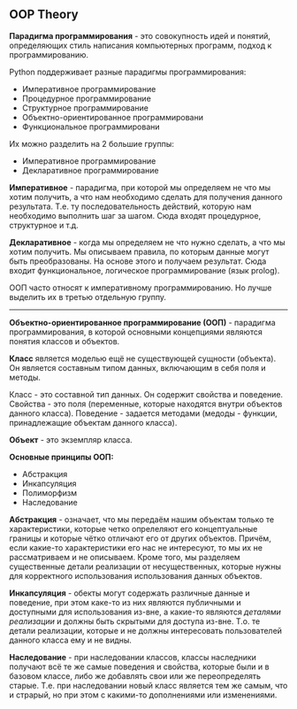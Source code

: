 ## OOP Theory

**Парадигма программирования** - это совокупность идей и понятий, определяющих стиль написания компьютерных программ, подход к программированию.

Python поддерживает разные парадигмы программирования:
* Императивное программирование
* Процедурное программирование
* Структурное программирование
* Объектно-ориентированное программировани
* Функциональное программировани

Их можно разделить на 2 большие группы:
* Императивное программирование
* Декларативное программирование

**Императивное** - парадигма, при которой мы определяем не что мы хотим получить, а что нам необходимо сделать для получения данного результата. Т.е. ту последовательность действий, которую нам необходимо выполнить шаг за шагом. Сюда входят процедурное, структурное и т.д.

**Декларативное** - когда мы определяем не что нужно сделать, а что мы хотим получить. Мы описываем правила, по которым данные могут быть преобразованы. На основе этого и получаем результат. Сюда входит функциональное, логическое программирование (язык prolog).

ООП часто относят к императивному программированию. Но лучше выделить их в третью отдельную группу.

________________________________________________________________________________________________________________________________
**Объектно-ориентированное программирование (ООП)** - парадигма программирования, в которой основными концепциями являются понятия классов и объектов.

**Класс** является моделью ещё не существующей сущности (объекта). Он является составным типом данных, включающим в себя поля и методы. 

Класс - это составной тип данных. Он содержит свойства и поведение. Свойства - это поля (переменные, которые находятся внутри объектов данного класса). Поведение - задается методами (медоды - функции, принадлежащие объектам данного класса).

**Объект** - это экземпляр класса.

**Основные принципы ООП:**
* Абстракция
* Инкапсуляция
* Полиморфизм
* Наследование

**Абстракция** - означает, что мы передаём нашим объектам только те характеристики, которые четко опрелеляют его концептуальные границы и которые чётко отличают его от других объектов. Причём, если какие-то характеристики его нас не интересуют, то мы их не рассматриваем и не описываем. Кроме того, мы разделяем существенные детали реализации от несущественных, которые нужны для корректного использования использования данных объектов.

**Инкапсуляция** - обекты могут содержать различные данные и поведение, при этом каке-то из них являются публичными и доступными для использования из-вне, а какие-то являются *деталями реализации* и должны быть скрытыми для доступа из-вне. Т.о. те детали реализации, которые и не должны интересовать пользователей данного класса ему и не видны.

**Наследование** - при наследовании классов, классы наследники получают всё те же самые поведения и свойства, которые были и в базовом классе, либо же добавлять свои или же переопределять старые. Т.е. при наследовании новый класс является тем же самым, что и страрый, но при этом с какими-то дополнениями или изменениями.



